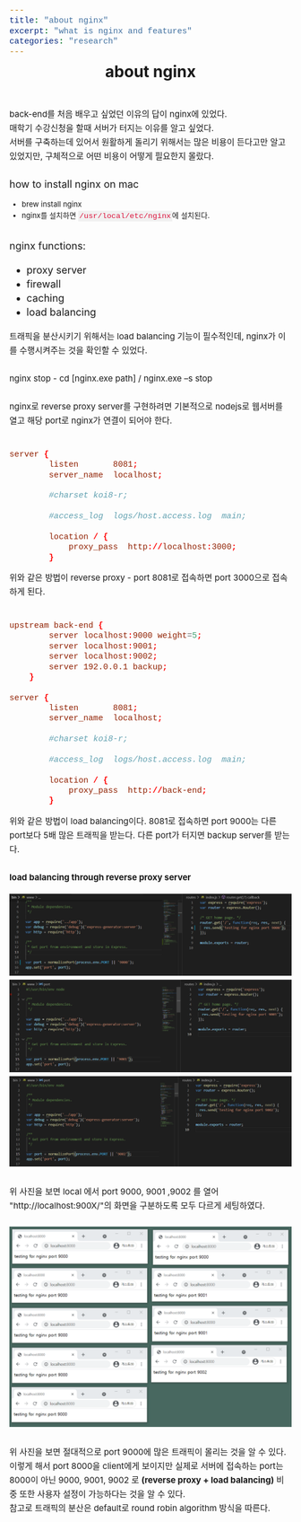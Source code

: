 ```yaml
---
title: "about nginx"
excerpt: "what is nginx and features"
categories: "research"
---
```

<style>
code {
  font-family: Consolas,"courier new";
  color: crimson;
  background-color: #f1f1f1;
  padding: 2px;
  font-size: 105%;
}
</style>

<div style = "font-size: 28px; line-height: 25px;">
<center><strong>about nginx</strong></center><br><br>
</div>

<div style = "font-size: 15px; line-height: 25px; text-align: left">
back-end를 처음 배우고 싶었던 이유의 답이 nginx에 있었다. <br>
매학기 수강신청을 할때 서버가 터지는 이유를 알고 싶었다. <br>
서버를 구축하는데 있어서 원활하게 돌리기 위해서는 많은 비용이 든다고만 알고 있었지만, 구체적으로 어떤 비용이 어떻게 필요한지 몰랐다.<br><br>
</div>
<div style = "font-size: 18px; line-height: 25px; text-align: left">
how to install nginx on mac
</div>
<div style = "font-size: 13px; line-height: 20px;">
<ul>
<li>brew install nginx</li>
<li>nginx를 설치하면 <code>/usr/local/etc/nginx</code>에 설치된다. </li>
</div><br>

<div style = "font-size: 18px; line-height: 25px; text-align: left">
nginx functions:
<ul>
<li>proxy server</li>
<li>firewall</li>
<li>caching</li>
<li>load balancing</li>
</ul>
</div>
<div style = "font-size: 15px; line-height: 25px; text-align: left">
트래픽을 분산시키기 위해서는 load balancing 기능이 필수적인데, nginx가 이를 수행시켜주는 것을 확인할 수 있었다. <br><br>
nginx stop - cd [nginx.exe path] / nginx.exe –s stop<br><br>
nginx로 reverse proxy server를 구현하려면 기본적으로 nodejs로 웹서버를 열고 해당 port로 nginx가 연결이 되어야 한다.<br><br>
</div>

```conf
server {
        listen       8081;
        server_name  localhost;

        #charset koi8-r;

        #access_log  logs/host.access.log  main;

        location / {
            proxy_pass  http://localhost:3000;
        }
```

<div style = "font-size: 15px; line-height: 25px;">
위와 같은 방법이 reverse proxy - port 8081로 접속하면 port 3000으로 접속하게 된다.<br><br>
</div>

```conf
upstream back-end {
        server localhost:9000 weight=5;
        server localhost:9001;
        server localhost:9002;
        server 192.0.0.1 backup;
    }

server {
        listen       8081;
        server_name  localhost;

        #charset koi8-r;

        #access_log  logs/host.access.log  main;

        location / {
            proxy_pass  http://back-end;
        }
```

<div style = "font-size: 15px; line-height: 25px;">위와 같은 방법이 load balancing이다. 8081로 접속하면 port 9000는 다른 port보다 5배 많은 트래픽을 받는다. 다른 port가 터지면 backup server를 받는다.<br><br> <strong>load balancing through reverse proxy server</strong></div>
<br>
<div style = "font-size: 15px; line-height: 25px; text-align: left">
<img src = "\assets\images\port9000.png"  border=0 ><br>
<img src = "\assets\images\port9001.png"  border=0 ><br>
<img src = "\assets\images\port9002.png"  border=0 ><br><br>
위 사진을 보면 local 에서 port 9000, 9001 ,9002 를 열어 "http://localhost:900X/"의 화면을 구분하도록 모두 다르게 세팅하였다.<br><br>
<center><img src = "\assets\images\load-balancing.png" width="700" border=0 ></center>
<br>위 사진을 보면 절대적으로 port 9000에 많은 트래픽이 몰리는 것을 알 수 있다.<br>이렇게 해서 port 8000을 client에게 보이지만 실제로 서버에 접속하는 port는 8000이 아닌 9000, 9001, 9002 로 <strong>(reverse proxy + load balancing)</strong> 비중 또한 사용자 설정이 가능하다는 것을 알 수 있다. <br> 참고로 트래픽의 분산은 default로 round robin algorithm 방식을 따른다.
</div>
